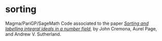 # sorting
Magma/PariGP/SageMath Code associated to the paper [*Sorting and labelling integral ideals in a number field*](https://arxiv.org/abs/2005.09491), by John Cremona, Aurel Page, and Andrew V. Sutherland.
